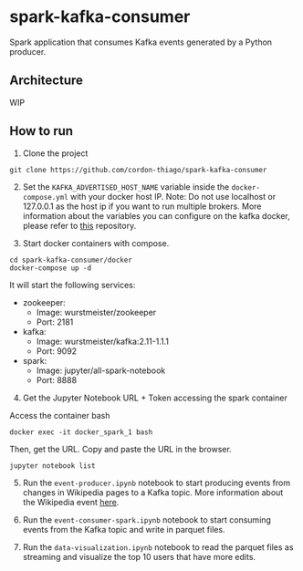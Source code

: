 spark-kafka-consumer
============
Spark application that consumes Kafka events generated by a Python producer.

## Architecture

WIP

## How to run

1. Clone the project

```
git clone https://github.com/cordon-thiago/spark-kafka-consumer
```
2. Set the `KAFKA_ADVERTISED_HOST_NAME` variable inside the `docker-compose.yml` with your docker host IP. Note: Do not use localhost or 127.0.0.1 as the host ip if you want to run multiple brokers. More information about the variables you can configure on the kafka docker, please refer to [this](https://github.com/wurstmeister/kafka-docker#kafka-docker) repository.

3. Start docker containers with compose.

```
cd spark-kafka-consumer/docker
docker-compose up -d
```
It will start the following services:
* zookeeper: 
  * Image: wurstmeister/zookeeper
  * Port: 2181
* kafka: 
  * Image: wurstmeister/kafka:2.11-1.1.1 
  * Port: 9092
* spark: 
  * Image: jupyter/all-spark-notebook
  * Port: 8888

4. Get the Jupyter Notebook URL + Token accessing the spark container

Access the container bash
```
docker exec -it docker_spark_1 bash
```
Then, get the URL. Copy and paste the URL in the browser.
```
jupyter notebook list
```

5. Run the `event-producer.ipynb` notebook to start producing events from changes in Wikipedia pages to a Kafka topic. More information about the Wikipedia event [here](https://wikitech.wikimedia.org/wiki/Event_Platform/EventStreams).
   
6. Run the `event-consumer-spark.ipynb` notebook to start consuming events from the Kafka topic and write in parquet files.
   
7. Run the `data-visualization.ipynb` notebook to read the parquet files as streaming and visualize the top 10 users that have more edits. 